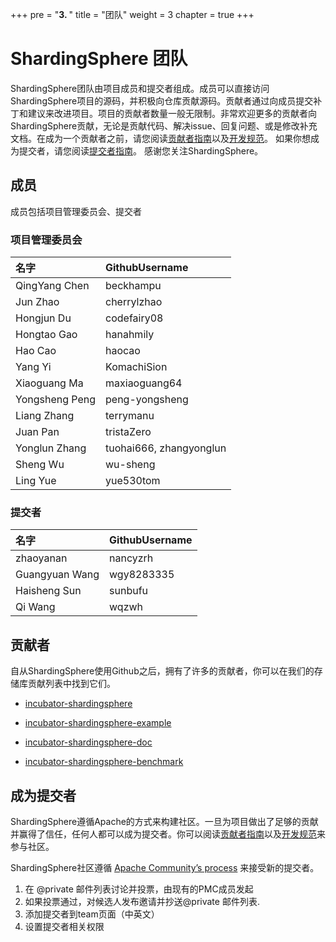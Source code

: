 +++
pre = "<b>3. </b>"
title = "团队"
weight = 3
chapter = true
+++
# ShardingSphere 团队

ShardingSphere团队由项目成员和提交者组成。成员可以直接访问ShardingSphere项目的源码，并积极向仓库贡献源码。贡献者通过向成员提交补丁和建议来改进项目。项目的贡献者数量一般无限制。非常欢迎更多的贡献者向ShardingSphere贡献，无论是贡献代码、解决issue、回复问题、或是修改补充文档。在成为一个贡献者之前，请您阅读[贡献者指南](https://shardingsphere.apache.org/community/cn/contribute/contributor/)以及[开发规范](https://shardingsphere.apache.org/community/cn/contribute/code-conduct/)。 如果你想成为提交者，请您阅读[提交者指南](https://shardingsphere.apache.org/community/cn/contribute/committer/)。 感谢您关注ShardingSphere。

## 成员

成员包括项目管理委员会、提交者

### 项目管理委员会

| 名字           | GithubUsername          |
| :------------- | :---------------------- |
| QingYang Chen  | beckhampu               |
| Jun Zhao       | cherrylzhao             |
| Hongjun Du     | codefairy08             |
| Hongtao Gao    | hanahmily               |
| Hao Cao        | haocao                  |
| Yang Yi        | KomachiSion             |
| Xiaoguang Ma   | maxiaoguang64           |
| Yongsheng Peng | peng-yongsheng          |
| Liang Zhang    | terrymanu               |
| Juan Pan       | tristaZero              |
| Yonglun Zhang  | tuohai666, zhangyonglun |
| Sheng Wu       | wu-sheng                |
| Ling Yue       | yue530tom               |

### 提交者

| 名字            | GithubUsername          |
| :-------------- | :---------------------- |
| zhaoyanan       | nancyzrh                |
| Guangyuan Wang  | wgy8283335              |
| Haisheng Sun    | sunbufu                 |
| Qi Wang         | wqzwh                   |

## 贡献者

自从ShardingSphere使用Github之后，拥有了许多的贡献者，你可以在我们的存储库贡献列表中找到它们。

- [incubator-shardingsphere](https://github.com/apache/incubator-shardingsphere/graphs/contributors)

- [incubator-shardingsphere-example](https://github.com/apache/incubator-shardingsphere-example/graphs/contributors)

- [incubator-shardingsphere-doc](https://github.com/apache/incubator-shardingsphere-doc)

- [incubator-shardingsphere-benchmark](https://github.com/apache/incubator-shardingsphere-benchmark)

## 成为提交者

ShardingSphere遵循Apache的方式来构建社区。一旦为项目做出了足够的贡献并赢得了信任，任何人都可以成为提交者。你可以阅读[贡献者指南](https://shardingsphere.apache.org/community/cn/contribute/contributor/)以及[开发规范](https://shardingsphere.apache.org/community/cn/contribute/code-conduct/)来参与社区。

ShardingSphere社区遵循 [Apache Community’s process](http://community.apache.org/newcommitter.html) 来接受新的提交者。

1. 在 @private 邮件列表讨论并投票，由现有的PMC成员发起
2. 如果投票通过，对候选人发布邀请并抄送@private 邮件列表.
3. 添加提交者到team页面（中英文）
4. 设置提交者相关权限